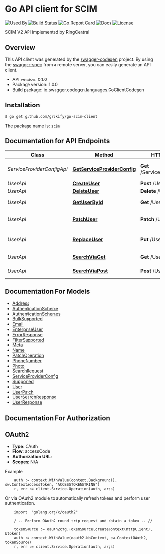 # Go API client for SCIM

[![Used By][used-by-svg]][used-by-url]
[![Build Status][build-status-svg]][build-status-url]
[![Go Report Card][goreport-svg]][goreport-url]
[![Docs][docs-godoc-svg]][docs-godoc-url]
[![License][license-svg]][license-url]

SCIM V2 API implemented by RingCentral

## Overview

This API client was generated by the [swagger-codegen](https://github.com/swagger-api/swagger-codegen) project.  By using the [swagger-spec](https://github.com/swagger-api/swagger-spec) from a remote server, you can easily generate an API client.

- API version: 0.1.0
- Package version: 1.0.0
- Build package: io.swagger.codegen.languages.GoClientCodegen

## Installation

```
$ go get github.com/grokify/go-scim-client
```

The package name is: `scim`

## Documentation for API Endpoints

Class | Method | HTTP request | Description
------------ | ------------- | ------------- | -------------
*ServiceProviderConfigApi* | [**GetServiceProviderConfig**](docs/ServiceProviderConfigApi.md#getserviceproviderconfig) | **Get** /ServiceProviderConfig | get service provider config
*UserApi* | [**CreateUser**](docs/UserApi.md#createuser) | **Post** /Users | create a user
*UserApi* | [**DeleteUser**](docs/UserApi.md#deleteuser) | **Delete** /Users/{id} | delete a user
*UserApi* | [**GetUserById**](docs/UserApi.md#getuserbyid) | **Get** /Users/{id} | get a user by id
*UserApi* | [**PatchUser**](docs/UserApi.md#patchuser) | **Patch** /Users/{id} | partially update/patch a user
*UserApi* | [**ReplaceUser**](docs/UserApi.md#replaceuser) | **Put** /Users/{id} | fully update/replace a user
*UserApi* | [**SearchViaGet**](docs/UserApi.md#searchviaget) | **Get** /Users | search or list users
*UserApi* | [**SearchViaPost**](docs/UserApi.md#searchviapost) | **Post** /Users/.search | search or list users


## Documentation For Models

 - [Address](docs/Address.md)
 - [AuthenticationScheme](docs/AuthenticationScheme.md)
 - [AuthenticationSchemes](docs/AuthenticationSchemes.md)
 - [BulkSupported](docs/BulkSupported.md)
 - [Email](docs/Email.md)
 - [EnterpriseUser](docs/EnterpriseUser.md)
 - [ErrorResponse](docs/ErrorResponse.md)
 - [FilterSupported](docs/FilterSupported.md)
 - [Meta](docs/Meta.md)
 - [Name](docs/Name.md)
 - [PatchOperation](docs/PatchOperation.md)
 - [PhoneNumber](docs/PhoneNumber.md)
 - [Photo](docs/Photo.md)
 - [SearchRequest](docs/SearchRequest.md)
 - [ServiceProviderConfig](docs/ServiceProviderConfig.md)
 - [Supported](docs/Supported.md)
 - [User](docs/User.md)
 - [UserPatch](docs/UserPatch.md)
 - [UserSearchResponse](docs/UserSearchResponse.md)
 - [UserResponse](docs/UserResponse.md)


## Documentation For Authorization

## OAuth2
- **Type**: OAuth
- **Flow**: accessCode
- **Authorization URL**: 
- **Scopes**: N/A

Example
```
	auth := context.WithValue(context.Background(), sw.ContextAccessToken, "ACCESSTOKENSTRING")
    r, err := client.Service.Operation(auth, args)
```

Or via OAuth2 module to automatically refresh tokens and perform user authentication.
```
	import 	"golang.org/x/oauth2"

    / .. Perform OAuth2 round trip request and obtain a token .. //

    tokenSource := oauth2cfg.TokenSource(createContext(httpClient), &token)
	auth := context.WithValue(oauth2.NoContext, sw.ContextOAuth2, tokenSource)
    r, err := client.Service.Operation(auth, args)
```

 [used-by-svg]: https://sourcegraph.com/github.com/grokify/go-scim-client/-/badge.svg
 [used-by-url]: https://sourcegraph.com/github.com/grokify/go-scim-client?badge
 [build-status-svg]: https://github.com/grokify/go-scim-client/workflows/build/badge.svg
 [build-status-url]: https://github.com/grokify/go-scim-client/actions
 [goreport-svg]: https://goreportcard.com/badge/github.com/grokify/go-scim-client
 [goreport-url]: https://goreportcard.com/report/github.com/grokify/go-scim-client
 [docs-godoc-svg]: https://pkg.go.dev/badge/github.com/grokify/go-scim-client
 [docs-godoc-url]: https://pkg.go.dev/github.com/grokify/go-scim-client
 [license-svg]: https://img.shields.io/badge/license-MIT-blue.svg
 [license-url]: https://github.com/grokify/go-scim-client/blob/master/LICENSE.md
